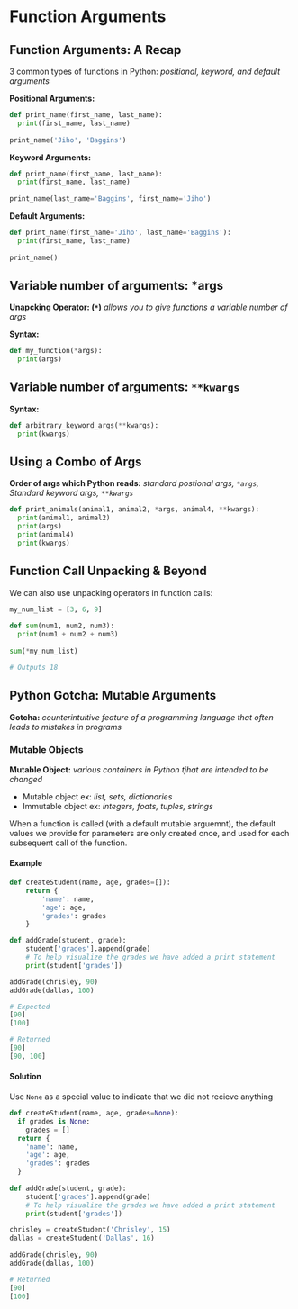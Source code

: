 # Function Arguments

## Function Arguments: A Recap

3 common types of functions in Python: _positional, keyword, and default arguments_

**Positional Arguments:**
```py
def print_name(first_name, last_name): 
  print(first_name, last_name)
 
print_name('Jiho', 'Baggins')
```

**Keyword Arguments:**
```py
def print_name(first_name, last_name): 
  print(first_name, last_name)
 
print_name(last_name='Baggins', first_name='Jiho')
```

**Default Arguments:**
```py
def print_name(first_name='Jiho', last_name='Baggins'): 
  print(first_name, last_name)
 
print_name()
```

## Variable number of arguments: *args

**Unapcking Operator: (`*`)** _allows you to give functions a variable number of args_

**Syntax:**
```py
def my_function(*args):
  print(args)
```

## Variable number of arguments: `**kwargs`

**Syntax:**
```py
def arbitrary_keyword_args(**kwargs):
  print(kwargs)
```

## Using a Combo of Args

**Order of args which Python reads:** _standard postional args, `*args`, Standard keyword args, `**kwargs`_
```py
def print_animals(animal1, animal2, *args, animal4, **kwargs):
  print(animal1, animal2)
  print(args)
  print(animal4)
  print(kwargs)
```

## Function Call Unpacking & Beyond

We can also use unpacking operators in function calls:

```py
my_num_list = [3, 6, 9]
 
def sum(num1, num2, num3):
  print(num1 + num2 + num3)
 
sum(*my_num_list)

# Outputs 18
```

## Python Gotcha: Mutable Arguments

**Gotcha:** _counterintuitive feature of a programming language that often leads to mistakes in programs_

### Mutable Objects

**Mutable Object:** _various containers in Python tjhat are intended to be changed_

- Mutable object ex: _list, sets, dictionaries_
- Immutable object ex: _integers, foats, tuples, strings_

When a function is called (with a default mutable arguemnt), the default values we provide for parameters are only created once, and used for each subsequent call of the function.

#### Example
```py
def createStudent(name, age, grades=[]):
    return {
        'name': name,
        'age': age,
        'grades': grades
    }
```
```py
def addGrade(student, grade):
    student['grades'].append(grade)
    # To help visualize the grades we have added a print statement
    print(student['grades'])
```

```py
addGrade(chrisley, 90)
addGrade(dallas, 100)

# Expected  
[90]
[100]

# Returned
[90]
[90, 100]
```

#### Solution
Use `None` as a special value to indicate that we did not recieve anything

```py
def createStudent(name, age, grades=None):
  if grades is None:
    grades = []
  return {
    'name': name,
    'age': age,
    'grades': grades
  }
 
def addGrade(student, grade):
    student['grades'].append(grade)
    # To help visualize the grades we have added a print statement
    print(student['grades'])
```
```py
chrisley = createStudent('Chrisley', 15)
dallas = createStudent('Dallas', 16)
 
addGrade(chrisley, 90)
addGrade(dallas, 100)

# Returned
[90]
[100]
```

